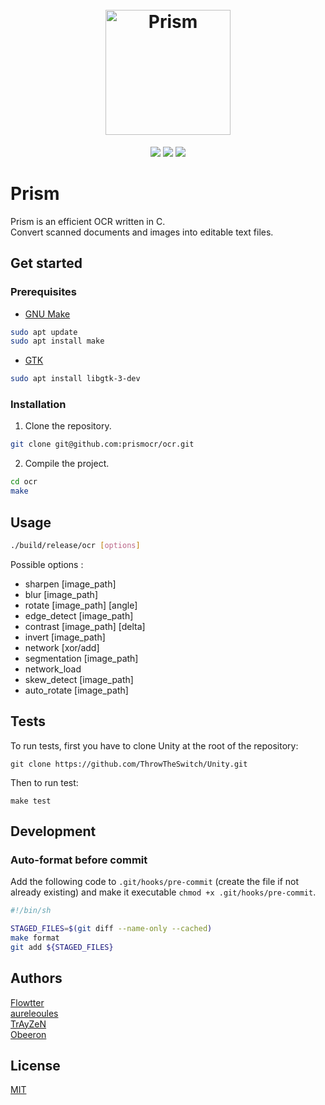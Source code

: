 <h1 align="center">
  <br>
  <img src="https://i.imgur.com/W85GUpg.png" alt="Prism" width="200">
</h1>
<center>
  <img src="https://img.shields.io/github/last-commit/prismocr/ocr"/>
  <img src="https://img.shields.io/github/license/prismocr/ocr"/>
  <img src="https://img.shields.io/github/workflow/status/prismocr/ocr/Run%20tests/master">
</center>

# Prism

Prism is an efficient OCR written in C.  
Convert scanned documents and images into editable text files.

## Get started

### Prerequisites

* [GNU Make](https://www.gnu.org/software/make/)
```bash
sudo apt update
sudo apt install make
```

* [GTK](https://www.gtk.org/)
```bash
sudo apt install libgtk-3-dev
```

### Installation

1. Clone the repository.

```bash
git clone git@github.com:prismocr/ocr.git
```

2. Compile the project.

```bash
cd ocr
make
```

## Usage

```bash
./build/release/ocr [options]
```
Possible options :
* sharpen [image_path]
* blur [image_path]
* rotate [image_path] [angle]
* edge_detect [image_path]
* contrast [image_path] [delta]
* invert [image_path]
* network [xor/add]
* segmentation [image_path]
* network_load
* skew_detect [image_path]
* auto_rotate [image_path]

## Tests

To run tests, first you have to clone Unity at the root of the repository:
```
git clone https://github.com/ThrowTheSwitch/Unity.git
```

Then to run test:
```
make test
```

## Development
### Auto-format before commit
Add the following code to `.git/hooks/pre-commit` (create the file if not
already existing) and make it executable `chmod +x .git/hooks/pre-commit`.
```bash
#!/bin/sh

STAGED_FILES=$(git diff --name-only --cached)
make format
git add ${STAGED_FILES}
```

## Authors

[Flowtter](https://github.com/Flowtter)\
[aureleoules](https://github.com/aureleoules)\
[TrAyZeN](https://github.com/TrAyZeN)\
[Obeeron](https://github.com/Obeeron)

## License
[MIT](https://choosealicense.com/licenses/mit/)
